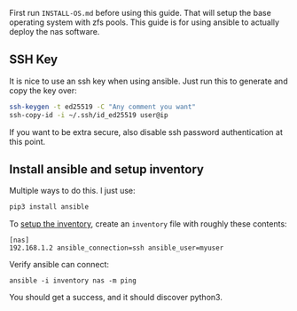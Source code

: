 First run `INSTALL-OS.md` before using this guide.
That will setup the base operating system with zfs pools.
This guide is for using ansible to actually deploy the nas software.

## SSH Key

It is nice to use an ssh key when using ansible.
Just run this to generate and copy the key over:
```sh
ssh-keygen -t ed25519 -C "Any comment you want"
ssh-copy-id -i ~/.ssh/id_ed25519 user@ip
```
If you want to be extra secure, also disable ssh password authentication at this point.

## Install ansible and setup inventory

Multiple ways to do this. I just use:
```sh
pip3 install ansible
```

To [setup the inventory](https://docs.ansible.com/ansible/latest/user_guide/intro_inventory.html), create an `inventory` file with roughly these contents:
```
[nas]
192.168.1.2 ansible_connection=ssh ansible_user=myuser
```

Verify ansible can connect:
```ssh
ansible -i inventory nas -m ping
```
You should get a success, and it should discover python3.
